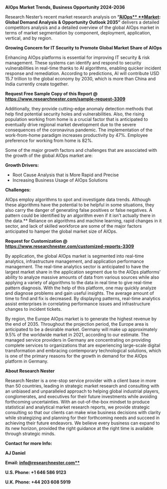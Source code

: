 ﻿**AIOps** **Market Trends, Business Opportunity 2024-2036**

Research Nester’s recent market research analysis on **“[AIOps** **Market](https://www.researchnester.com/reports/aiops-market/3309): Global Demand Analysis & Opportunity Outlook 2035”** delivers a detailed competitors analysis and a detailed overview of the global AIOps market in terms of market segmentation by component, deployment, application, vertical, and by region. 

**Growing Concern for IT Security to Promote Global Market Share of AIOps**

Enhancing AIOps platforms is essential for improving IT security & risk management. These systems can identify and respond to security vulnerabilities in real-time thanks to AI algorithms, enabling quicker incident response and remediation. According to predictions, AI will contribute USD 15.7 trillion to the global economy by 2030, which is more than China and India currently create together.

<a name="_hlk168911023"></a><a name="_hlk168911453"></a>**Request Free Sample Copy of this Report @ <https://www.researchnester.com/sample-request-3309>** 

Additionally, they provide cutting-edge anomaly detection methods that help find potential security holes and vulnerabilities. Also, the rising population working from home is a crucial factor that is anticipated to eventually drive regional market development due to the severe consequences of the coronavirus pandemic. The implementation of the work-from-home paradigm increases productivity by 47%. Employee preference for working from home is 82%.

Some of the major growth factors and challenges that are associated with the growth of the global AIOps market are:

**Growth Drivers:**

- Root Cause Analysis that is More Rapid and Precise
- Increasing Business Usage of AIOps Solutions

**Challenges:**

AIOps employ algorithms to spot and investigate data trends. Although these algorithms have the potential to be helpful in some situations, they also carry the danger of generating false positives or false negatives. A pattern could be identified by an algorithm even if it isn't actually there in the data.** Reliance on algorithms and machine learning, rapid changes in it sector, and lack of skilled workforce are some of the major factors anticipated to hamper the global market size of AIOps.

**Request for Customization @ <https://www.researchnester.com/customized-reports-3309>** 

By application, the global AIOps market is segmented into real-time analytics, infrastructure management, and application performance management. The real-time analytics sector is anticipated to have the largest market share in the application segment due to the AIOps platforms' ability to analyze massive amounts of data from various sources while also applying a variety of algorithms to the data in real time to give real-time pattern diagnosis. With the help of this platform, one may quickly analyze and diagnose problems and gain useful insights.  The average amount of time to find and fix is decreased. By displaying patterns, real-time analytics assist enterprises in correlating performance issues and infrastructure changes to incident tickets.

By region, the Europe AIOps market is to generate the highest revenue by the end of 2035. Throughout the projection period, the Europe area is anticipated to be a desirable market. Germany will make up approximately 9.5% of the worldwide market in 2021, according to our estimate. The managed service providers in Germany are concentrating on providing complete services to organizations that are experiencing large-scale digital transformation and embracing contemporary technological solutions, which is one of the primary reasons for the growth in demand for the AIOps platform in Germany. 

<a name="_hlk168910495"></a>**About Research Nester**

Research Nester is a one-stop service provider with a client base in more than 50 countries, leading in strategic market research and consulting with an unbiased and unparalleled approach to helping global industrial players, conglomerates, and executives for their future investments while avoiding forthcoming uncertainties. With an out-of-the-box mindset to produce statistical and analytical market research reports, we provide strategic consulting so that our clients can make wise business decisions with clarity while strategizing and planning for their forthcoming needs and succeed in achieving their future endeavors. We believe every business can expand to its new horizon, provided the right guidance at the right time is available through strategic minds.

**Contact for more Info:**

**AJ Daniel**

**Email: [info@researchnester.com**](mailto:info@researchnester.com)**

**U.S. Phone: +1 646 586 9123** 

**U.K. Phone: +44 203 608 5919**

